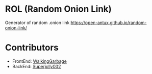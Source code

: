 # ROL (Random Onion Link)
Generator of random .onion link
https://open-antux.github.io/random-onion-link/

# Contributors
- FrontEnd: [WalkingGarbage](https://github.com/WalkingGarbage)
- BackEnd: [Superjolly002](https://github.com/Superjolly002)
